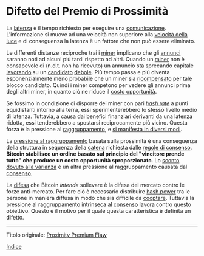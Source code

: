 # Difetto del Premio di Prossimità



La [latenza](ch101-glossary.md#) è il tempo richiesto per eseguire una [comunicazione](ch101-glossary.md#comunicazione). L'informazione si muove ad una velocità non superiore alla [velocità della luce](https://it.wikipedia.org/wiki/Velocit%C3%A0_della_luce) e di conseguenza la latenza è un fattore che non può essere eliminato.

Le differenti distanze reciproche trai i [miner](ch101-glossary.md#miner) implicano che gli [annunci](ch101-glossary.md#annuncio) saranno noti ad alcuni più tardi rispetto ad altri. Quando un [miner](ch101-glossary.md#miner) non è consapevole di (n.d.t. non ha ricevuto) un annuncio sta sprecando capitale [lavorando](ch101-glossary.md#dispositio-di-mining-grind) su un [candidato](ch101-glossary.md#candidato) [debole](ramo-debole-weak-branch). Più tempo passa e più diventa esponenzialmente meno probabile che un miner sia [ricompensato](ch101-glossary.md#ricompensa-reward) per tale blocco candidato. Quindi i miner competono per vedere gli annunci prima degli altri miner, in quanto ciò ne riduce il [costo opportunità](https://it.wikipedia.org/wiki/Costo_opportunit%C3%A0).

Se fossimo in condizione di disporre dei miner con pari [_hash rate_](ch101-glossary.md#hash-rate) a punti equidistanti intorno alla terra, essi sperimenterebbero lo stesso livello medio di latenza. Tuttavia, a causa dai benefici finanziari derivanti da una latenza ridotta, essi tenderebbero a spostarsi reciprocamente più vicino. Questa forza è la pressione al [raggruppamento](ch101-glossary.md#raggruppamento-pooling), e [si manifesta in diversi modi](ch039-pooling-pressure-risk.md).

La [pressione al raggruppamento](ch039-pooling-pressure-risk.md) basata sulla prossimità è una conseguenza della struttura in sequenza della [catena](ch101-glossary.md#catena) richiesta dalle [regole di consenso](ch101-glossary.md#regole-di-consenso). **Bitcoin stabilisce un ordine basato sul principio del "vincitore prende tutto" che produce un costo opportunità sproporzionato**. Lo [sconto dovuto alla varianza](ch037-variance-discount-flaw.md) è un altra pressione al raggruppamento causata dal [consenso](ch101-glossary.md#consenso).

La [difesa](ch004-axiom-of-resistance.md) che Bitcoin _intende_ sollevare è la difesa del mercato contro le forze anti-mercato. Per fare ciò è necessario distribuire [hash power](ch101-glossary.md#hash-power) tra le persone in maniera diffusa in modo che sia difficile da [cooptare](ch101-glossary.md#cooptazione-co-option).  Tuttavia la pressione al raggruppamento intrinseca al [consenso](ch101-glossary.md#consenso) lavora contro questo obiettivo. Questo è il motivo per il quale questa caratteristica è definita un difetto.

---

Titolo originale: [Proximity Premium Flaw](https://github.com/libbitcoin/libbitcoin-system/wiki/Proximity-Premium-Flaw)

[Indice](/README.md)








